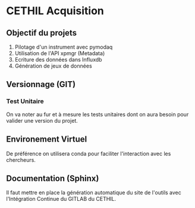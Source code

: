 # CETHIL Acquisition

## Objectif du projets

1. Pilotage d'un instrument avec pymodaq
2. Utilisation de l'API xpmgr (Metadata)
3. Ecriture des données dans Influxdb
4. Génération de jeux de données

## Versionnage (GIT)

### Test Unitaire

On va noter au fur et à mesure les tests unitaires dont on aura besoin pour valider une version du projet.

## Environement Virtuel

De préférence on utilisera conda pour faciliter l'interaction avec les chercheurs.

## Documentation (Sphinx)

Il faut mettre en place la génération automatique du site de l'outils avec l'Intégration Continue du GITLAB du CETHIL.

```python

```
